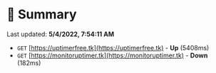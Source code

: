 # 📖 Summary
Last updated: **5/4/2022, 7:54:11 AM**

- `GET` [https://uptimerfree.tk](https://uptimerfree.tk) - **Up** (5408ms)
- `GET` [https://monitoruptimer.tk](https://monitoruptimer.tk) - **Down** (182ms)
